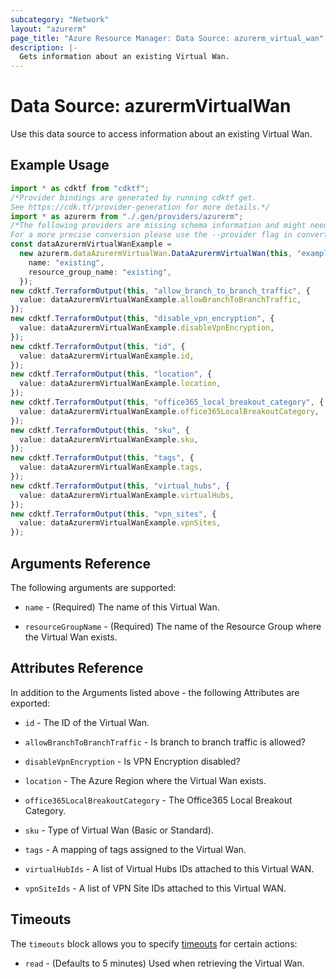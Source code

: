 ```yaml
---
subcategory: "Network"
layout: "azurerm"
page_title: "Azure Resource Manager: Data Source: azurerm_virtual_wan"
description: |-
  Gets information about an existing Virtual Wan.
---
```


# Data Source: azurermVirtualWan

Use this data source to access information about an existing Virtual Wan.

## Example Usage

```typescript
import * as cdktf from "cdktf";
/*Provider bindings are generated by running cdktf get.
See https://cdk.tf/provider-generation for more details.*/
import * as azurerm from "./.gen/providers/azurerm";
/*The following providers are missing schema information and might need manual adjustments to synthesize correctly: azurerm.
For a more precise conversion please use the --provider flag in convert.*/
const dataAzurermVirtualWanExample =
  new azurerm.dataAzurermVirtualWan.DataAzurermVirtualWan(this, "example", {
    name: "existing",
    resource_group_name: "existing",
  });
new cdktf.TerraformOutput(this, "allow_branch_to_branch_traffic", {
  value: dataAzurermVirtualWanExample.allowBranchToBranchTraffic,
});
new cdktf.TerraformOutput(this, "disable_vpn_encryption", {
  value: dataAzurermVirtualWanExample.disableVpnEncryption,
});
new cdktf.TerraformOutput(this, "id", {
  value: dataAzurermVirtualWanExample.id,
});
new cdktf.TerraformOutput(this, "location", {
  value: dataAzurermVirtualWanExample.location,
});
new cdktf.TerraformOutput(this, "office365_local_breakout_category", {
  value: dataAzurermVirtualWanExample.office365LocalBreakoutCategory,
});
new cdktf.TerraformOutput(this, "sku", {
  value: dataAzurermVirtualWanExample.sku,
});
new cdktf.TerraformOutput(this, "tags", {
  value: dataAzurermVirtualWanExample.tags,
});
new cdktf.TerraformOutput(this, "virtual_hubs", {
  value: dataAzurermVirtualWanExample.virtualHubs,
});
new cdktf.TerraformOutput(this, "vpn_sites", {
  value: dataAzurermVirtualWanExample.vpnSites,
});

```

## Arguments Reference

The following arguments are supported:

*   `name` - (Required) The name of this Virtual Wan.

*   `resourceGroupName` - (Required) The name of the Resource Group where the Virtual Wan exists.

## Attributes Reference

In addition to the Arguments listed above - the following Attributes are exported:

*   `id` - The ID of the Virtual Wan.

*   `allowBranchToBranchTraffic` - Is branch to branch traffic is allowed?

*   `disableVpnEncryption` - Is VPN Encryption disabled?

*   `location` - The Azure Region where the Virtual Wan exists.

*   `office365LocalBreakoutCategory` - The Office365 Local Breakout Category.

*   `sku` - Type of Virtual Wan (Basic or Standard).

*   `tags` - A mapping of tags assigned to the Virtual Wan.

*   `virtualHubIds` - A list of Virtual Hubs IDs attached to this Virtual WAN.

*   `vpnSiteIds` - A list of VPN Site IDs attached to this Virtual WAN.

## Timeouts

The `timeouts` block allows you to specify [timeouts](https://www.terraform.io/language/resources/syntax#operation-timeouts) for certain actions:

* `read` - (Defaults to 5 minutes) Used when retrieving the Virtual Wan.

